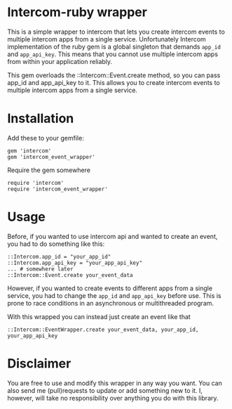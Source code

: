 # Intercom-ruby wrapper

This is a simple wrapper to intercom that lets you create intercom events to multiple intercom apps from a single service. Unfortunately Intercom implementation of the ruby gem is a global singleton that demands ```app_id``` and ```app_api_key```. This means that you cannot use multiple intercom apps from within your application reliably.

This gem overloads the ::Intercom::Event.create method, so you can pass app_id and app_api_key to it. This allows you to create intercom events to multiple intercom apps from a single service.

# Installation

Add these to your gemfile:
```
gem 'intercom'
gem 'intercom_event_wrapper'
```

Require the gem somewhere
```
require 'intercom'
require 'intercom_event_wrapper'
```
# Usage
Before, if you wanted to use intercom api and wanted to create an event, you had to do something like this:
```
::Intercom.app_id = "your_app_id"
::Intercom.app_api_key = "your_app_api_key"
... # somewhere later
::Intercom::Event.create your_event_data
```

However, if you wanted to create events to different apps from a single service, you had to change the ```app_id``` and ```app_api_key``` before use. This is prone to race conditions in an asynchronous or multithreaded program.

With this wrapped you can instead just create an event like that
```
::Intercom::EventWrapper.create your_event_data, your_app_id, your_app_api_key
```

# Disclaimer

You are free to use and modify this wrapper in any way you want. You can also send me (pull)requests to update or add something new to it. I, however, will take no responsibility over anything you do with this library.
